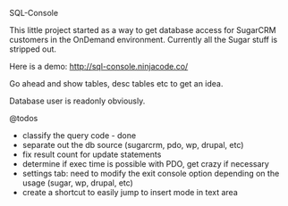 SQL-Console

This little project started as a way to get database access for SugarCRM customers in the OnDemand environment.
Currently all the Sugar stuff is stripped out.

Here is a demo: http://sql-console.ninjacode.co/

Go ahead and show tables, desc tables etc to get an idea.

Database user is readonly obviously.


@todos
* classify the query code - done
* separate out the db source (sugarcrm, pdo, wp, drupal, etc)
* fix result count for update statements
* determine if exec time is possible with PDO, get crazy if necessary
* settings tab: need to modify the exit console option depending on the usage (sugar, wp, drupal, etc)
* create a shortcut to easily jump to insert mode in text area
